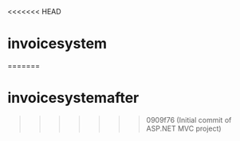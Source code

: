 <<<<<<< HEAD
# invoicesystem
=======
# invoicesystemafter
>>>>>>> 0909f76 (Initial commit of ASP.NET MVC project)

